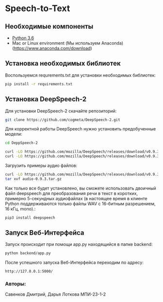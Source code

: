 # Speech-to-Text

## Необходимые компоненты

* [Python 3.6](https://www.python.org/)
* Mac or Linux environment (Мы используем Anaconda) (https://www.anaconda.com/download)

## Установка необходимых библиотек

Воспользуемся requrements.txt для установки необходимых библиотек:

```bash
pip install -r requirements.txt
```

## Установка DeepSpeech-2

Для установки DeepSpeech-2 скачайте репозиторий:

```bash
git clone https://github.com/cogmeta/DeepSpeech-2.git
```

Для корректной работы DeepSpeech нужно установить предобученные модели:

```bash
cd DeppSpeech-2
```

```bash
curl -LO https://github.com/mozilla/DeepSpeech/releases/download/v0.9.3/deepspeech-0.9.3-models.pbmm
curl -LO https://github.com/mozilla/DeepSpeech/releases/download/v0.9.3/deepspeech-0.9.3-models.scorer
```

Загрузить примеры аудио файлов:

```bash
curl -LO https://github.com/mozilla/DeepSpeech/releases/download/v0.9.3/audio-0.9.3.tar.gz
tar xvf audio-0.9.3.tar.gz
```

Как только все будет установлено, вы сможете использовать двоичный файл deepspeech для преобразования речи в текст в коротких, примерно 5-секундных аудиофайлах (в настоящее время в клиенте Python поддерживаются только файлы WAV с 16-битным разрешением, 16 кГц, mono).:

```bash
pip3 install deepspeech
```
## Запуск Веб-Интерфейса

Запуск происходит при помощи app.py находящийся в папке backend:
```bash
python backend/app.py
```

После успешного запуска Веб-Интерфейса переходим по адресу:
```bash
http://127.0.0.1:5000/
```

### Авторы:
Савенков Дмитрий, Дарья Лоткова МПИ-23-1-2